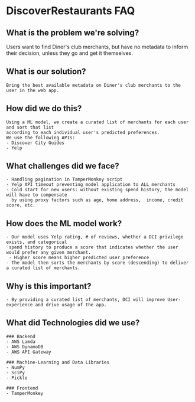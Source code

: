 # DiscoverRestaurants FAQ

## What is the problem we're solving?
Users want to find Diner's club merchants, but have no metadata to inform their decision, 
unless they go and get it themselves.

## What is our solution?
	Bring the best available metadata on Diner's club merchants to the user in the web app.

## How did we do this?
	Using a ML model, we create a curated list of merchants for each user and sort that list
	according to each individual user's predicted preferences.
	We use the following APIs:
	- Discover City Guides
	- Yelp

## What challenges did we face?
	- Handling pagination in TamperMonkey script
	- Yelp API timeout preventing model application to ALL merchants
	- Cold start for new users: without existing spend history, the model will have to compensate
	  by using proxy factors such as age, home address,  income, credit score, etc.

## How does the ML model work?
	- Our model uses Yelp rating, # of reviews, whether a DCI privilege exists, and categorical 
	 spend history to produce a score that indicates whether the user would prefer any given merchant.
	 - Higher score means higher predicted user preference
	- The model then sorts the merchants by score (descending) to deliver a curated list of merchants.

## Why is this important?
	- By providing a curated list of merchants, DCI will improve User-experience and drive usage of the app.

## What did Technologies did we use?
	### Backend
	- AWS Lamda
	- AWS DynamoDB
	- AWS API Gateway

	### Machine-Learning and Data Libraries
	- NumPy
	- SciPy
	- Pickle

	### Frontend
	- TamperMonkey



